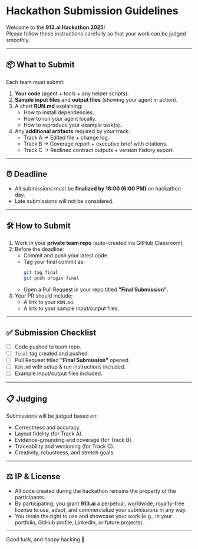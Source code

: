 # Hackathon Submission Guidelines

Welcome to the **913.ai Hackathon 2025**!  
Please follow these instructions carefully so that your work can be judged smoothly.

---

## 📦 What to Submit
Each team must submit:
1. **Your code** (agent + tools + any helper scripts).
2. **Sample input files** and **output files** (showing your agent in action).
3. A short **RUN.md** explaining:
   - How to install dependencies.
   - How to run your agent locally.
   - How to reproduce your example task(s).
4. Any **additional artifacts** required by your track:
   - Track A → Edited file + change log.  
   - Track B → Coverage report + executive brief with citations.  
   - Track C → Redlined contract outputs + version history export.  

---

## ⏰ Deadline
- All submissions must be **finalized by 18:00 (6:00 PM)** on hackathon day.  
- Late submissions will not be considered.

---

## 🛠 How to Submit
1. Work in your **private team repo** (auto-created via GitHub Classroom).  
2. Before the deadline:
   - Commit and push your latest code.
   - Tag your final commit as:
     ```bash
     git tag final
     git push origin final
     ```
   - Open a Pull Request in your repo titled **"Final Submission"**.
3. Your PR should include:
   - A link to your `RUN.md`.
   - A link to your sample input/output files.

---

## ✅ Submission Checklist
- [ ] Code pushed to team repo.  
- [ ] `final` tag created and pushed.  
- [ ] Pull Request titled **"Final Submission"** opened.  
- [ ] `RUN.md` with setup & run instructions included.  
- [ ] Example input/output files included.  

---

## 📋 Judging
Submissions will be judged based on:
- Correctness and accuracy.  
- Layout fidelity (for Track A).  
- Evidence-grounding and coverage (for Track B).  
- Traceability and versioning (for Track C).  
- Creativity, robustness, and stretch goals.  

---

## ⚖️ IP & License

- All code created during the hackathon remains the property of the participants.  
- By participating, you grant **913.ai** a perpetual, worldwide, royalty-free license to use, adapt, and commercialize your submissions in any way.  
- You retain the right to use and showcase your work (e.g., in your portfolio, GitHub profile, LinkedIn, or future projects). 

---

Good luck, and happy hacking 🚀
